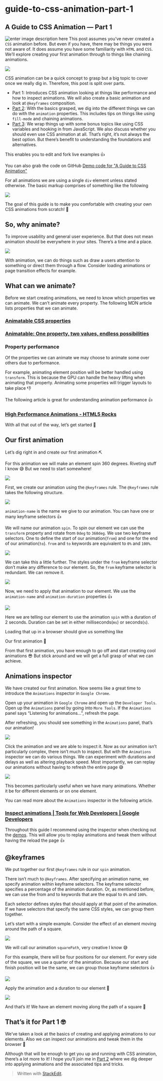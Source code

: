 # guide-to-css-animation-part-1

## A Guide to CSS Animation — Part 1

![enter image description here](https://miro.medium.com/max/4752/1*8VI1jY60cMT8ij5lHr6Ydw.jpeg) This post assumes you’ve never created a `CSS` animation before. But even if you have, there may be things you were not aware of. It does assume you have some familiarity with `HTML` and `CSS`. We’ll explore creating your first animation through to things like chaining animations.

![](https://miro.medium.com/max/480/1*YMIFMQyYdSkmGAus_VZiPw.gif)

CSS animation can be a quick concept to grasp but a big topic to cover once we really dig in. Therefore, this post is split over parts.

* Part 1: Introduces CSS animation looking at things like performance and how to inspect animations. We will also create a basic animation and look at  `@keyframes`  composition.
* [Part 2](https://medium.com/@jh3y/a-guide-to-css-animation-part-2-2cd422f78567): With the basics grasped, we dig into the different things we can do with the  `animation`  properties. This includes tips on things like using  `fill-mode`  and chaining animations.
* [Part 3](https://medium.com/@jh3y/a-guide-to-css-animation-part-3-2e497110119): We wrap things up with some bonus topics like using CSS variables and hooking in from JavaScript. We also discuss whether you should even use CSS animation at all. That’s right, it’s not always the best option. But there’s benefit to understanding the foundations and alternatives.

This enables you to edit and fork live examples 👍

You can also grab the code on GitHub [Demo code for "A Guide to CSS Animation" ](https://github.com/jh3y/a-guide-to-css-animation)

For all animations we are using a single `div` element unless stated otherwise. The basic markup comprises of something like the following

![](https://miro.medium.com/max/1448/1*_BxwSkXqsnUwho1e9d9-bw.png)

The goal of this guide is to make you comfortable with creating your own CSS animations from scratch! 💪

## So, why animate?

To improve usability and general user experience. But that does not mean animation should be everywhere in your sites. There’s a time and a place.

![](https://miro.medium.com/max/550/1*sKmOshEF6lerZsOJuYVAew.gif)

With animation, we can do things such as draw a users attention to something or direct them through a flow. Consider loading animations or page transition effects for example.

## What can we animate?

Before we start creating animations, we need to know which properties we can animate. We can’t animate every property. The following MDN article lists properties that we can animate.

### [Animatable CSS properties](https://developer.mozilla.org/en-US/docs/Web/CSS/CSS_animated_properties)

### [Animatable: One property, two values, endless possibilities](http://leaverou.github.io/animatable/)

### Property performance

Of the properties we can animate we may choose to animate some over others due to performance.

For example, animating element position will be better handled using `transform`. This is because the GPU can handle the heavy lifting when animating that property. Animating some properties will trigger layouts to take place 👎

The following article is great for understanding animation performance 👍

### [High Performance Animations - HTML5 Rocks](https://www.html5rocks.com/en/tutorials/speed/high-performance-animations/)

With all that out of the way, let’s get started 💪

## Our first animation

Let’s dig right in and create our first animation ⛏

For this animation we will make an element spin 360 degrees. Riveting stuff I know 😅 But we need to start somewhere!

![](https://miro.medium.com/max/480/1*-Ip2pjgEccC_u8_jszRNSw.gif)

First, we create our animation using the `@keyframes` rule. The `@keyframes` rule takes the following structure.

![](https://miro.medium.com/max/1448/1*U6tWmRm-iSDgXzIvX-VN2w.png)

`animation-name` is the name we give to our animation. You can have one or many keyframe selectors 👍

We will name our animation `spin`. To spin our element we can use the `transform` property and rotate from `0deg` to `360deg`. We use two keyframe selectors. One to define the start of our animation\(`from`\) and one for the end of our animation\(`to`\). `from` and `to` keywords are equivalent to `0%` and `100%`.

![](https://miro.medium.com/max/1448/1*DxclFb7IjyLy1wVcPmGQcQ.png)

We can take this a little further. The styles under the `from` keyframe selector don’t make any difference to our element. So, the `from` keyframe selector is redundant. We can remove it.

![](https://miro.medium.com/max/1448/1*786ISbKk_kNftOSkV9FRTw.png)

Now, we need to apply that animation to our element. We use the `animation-name` and `animation-duration` properties 👍

![](https://miro.medium.com/max/1448/1*v7XXPw-IVyxsawCje4YDUQ.png)

Here we are telling our element to use the animation `spin` with a duration of 2 seconds. Duration can be set in either milliseconds\(`ms`\) or seconds\(`s`\).

Loading that up in a browser should give us something like

Our first animation 🎉

From that first animation, you have enough to go off and start creating cool animations 😎 But stick around and we will get a full grasp of what we can achieve.

## Animations inspector

We have created our first animation. Now seems like a great time to introduce the `Animations` inspector in `Google Chrome`.

Open up your animation in `Google Chrome` and open up the `Developer Tools`. Open up the `Animations` panel by going into `More Tools`. If the `Animations` panel says “Listening for animations…”, refresh the page.

After refreshing, you should see something in the `Animations` panel, that’s our animation!

![](https://miro.medium.com/max/342/1*258LLOfuE6bMFdpVRj8rIQ.png)

Click the animation and we are able to inspect it. Now as our animation isn’t particularly complex, there isn’t much to inspect. But with the `Animations` inspector we can do various things. We can experiment with durations and delays as well as altering playback speed. Most importantly, we can replay our animations without having to refresh the entire page 😅

![](https://miro.medium.com/max/614/1*XpYJ66aZW4R4MO9zr4NQIg.gif)

This becomes particularly useful when we have many animations. Whether it be for different elements or on one element.

You can read more about the `Animations` inspector in the following article.

### [Inspect animations \| Tools for Web Developers \| Google Developers](https://developers.google.com/web/tools/chrome-devtools/inspect-styles/animations)

Throughout this guide I recommend using the inspector when checking out the [demos](https://codepen.io/collection/nMpBQm/). This will allow you to replay animations and tweak them without having the reload the page 👍

## @keyframes

We put together our first `@keyframes` rule in our `spin` animation.

There isn’t much to `@keyframes`. After specifying an animation name, we specify animation within keyframe selectors. The keyframe selector specifies a percentage of the animation duration. Or, as mentioned before, we can use the from and to keywords that are the equal to `0%` and `100%`.

Each selector defines styles that should apply at that point of the animation. If we have selectors that specify the same CSS styles, we can group them together.

Let’s start with a simple example. Consider the effect of an element moving around the path of a square.

![](https://miro.medium.com/max/480/1*DStBjpP9QnRY8dVVzFP8xA.gif)

We will call our animation `squarePath`, very creative I know 😅

For this example, there will be four positions for our element. For every side of the square, we use a quarter of the animation. Because our start and finish position will be the same, we can group those keyframe selectors 👍

![](https://miro.medium.com/max/1448/1*Z7fsLiMxqKll1vIz7WaQng.png)

Apply the animation and a duration to our element 🎉

![](https://miro.medium.com/max/1448/1*3QVHBhCfpYuC4YauQ9umOQ.png)

And that’s it! We have an element moving along the path of a square 🎉

## That’s it for Part 1 🤓

We’ve taken a look at the basics of creating and applying animations to our elements. Also we can inspect our animations and tweak them in the browser 💪

Although that will be enough to get you up and running with CSS animation, there’s a lot more to it! I hope you’ll join me in [Part 2](https://medium.com/@jh3y/a-guide-to-css-animation-part-2-2cd422f78567) where we dig deeper into applying animations and the associated tips and tricks.

> Written with [StackEdit](https://codeburst.io/a-guide-to-css-animation-part-1-8777f5beb1f8).

